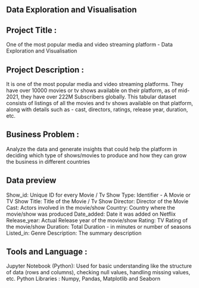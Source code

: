 ## Data Exploration and Visualisation

## Project Title : 
One of the most popular media and video streaming platform - Data Exploration and Visualisation

## Project Description :
It is one of the most popular media and video streaming platforms. They have over 10000 movies or tv shows available on their platform, as of mid-2021, they have over 222M Subscribers globally. This tabular dataset consists of listings of all the movies and tv shows available on that platform, along with details such as - cast, directors, ratings, release year, duration, etc.

## Business Problem :
Analyze the data and generate insights that could help the platform in deciding which type of shows/movies to produce and how they can grow the business in different countries

## Data preview

Show_id: Unique ID for every Movie / Tv Show
Type: Identifier - A Movie or TV Show
Title: Title of the Movie / Tv Show
Director: Director of the Movie
Cast: Actors involved in the movie/show
Country: Country where the movie/show was produced
Date_added: Date it was added on Netflix
Release_year: Actual Release year of the movie/show
Rating: TV Rating of the movie/show
Duration: Total Duration - in minutes or number of seasons
Listed_in: Genre
Description: The summary description

## Tools and Language : 

Jupyter Notebook (Python): Used for basic understanding like the structure of data (rows and columns), checking null values, handling missing values, etc.
Python Libraries : Numpy, Pandas, Matplotlib and Seaborn
